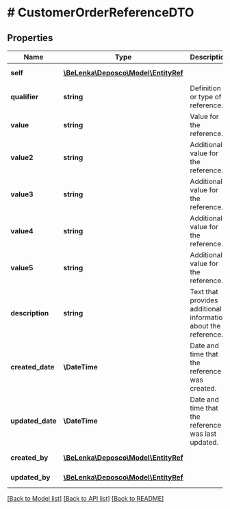 # # CustomerOrderReferenceDTO

## Properties

Name | Type | Description | Notes
------------ | ------------- | ------------- | -------------
**self** | [**\BeLenka\Deposco\Model\EntityRef**](EntityRef.md) |  | [optional] [readonly]
**qualifier** | **string** | Definition or type of reference. |
**value** | **string** | Value for the reference. |
**value2** | **string** | Additional value for the reference. | [optional]
**value3** | **string** | Additional value for the reference. | [optional]
**value4** | **string** | Additional value for the reference. | [optional]
**value5** | **string** | Additional value for the reference. | [optional]
**description** | **string** | Text that provides additional information about the reference. | [optional]
**created_date** | **\DateTime** | Date and time that the reference was created. | [optional] [readonly]
**updated_date** | **\DateTime** | Date and time that the reference was last updated. | [optional] [readonly]
**created_by** | [**\BeLenka\Deposco\Model\EntityRef**](EntityRef.md) |  | [optional] [readonly]
**updated_by** | [**\BeLenka\Deposco\Model\EntityRef**](EntityRef.md) |  | [optional] [readonly]

[[Back to Model list]](../../README.md#models) [[Back to API list]](../../README.md#endpoints) [[Back to README]](../../README.md)
